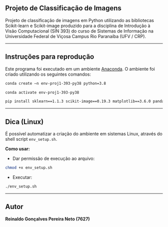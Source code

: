 ## Projeto de Classificação de Imagens

Projeto de classificação de imagens em Python utilizando as bibliotecas Scikit-learn e Scikit-image produzido para a disciplina de Introdução à Visão Computacional (SIN 393) do curso de Sistemas de Informação na Universidade Federal de Viçosa Campus Rio Paranaíba (UFV / CRP).

***

## Instruções para reprodução

Este programa foi executado em um ambiente [Anaconda](https://www.anaconda.com/products/distribution). 
O ambiente foi criado utilizando os seguintes comandos:

```sh
conda create –n env-proj1-393-py38 python=3.8
```

```sh
conda activate env-proj1-393-py38
```

```sh
pip install sklearn==1.1.3 scikit-image==0.19.3 matplotlib==3.6.0 pandas==1.5.1 seaborn==0.12.1 notebook==6.5.1
```

***

## Dica (Linux)

É possível automatizar a criação do ambiente em sistemas Linux, através do shell script `env_setup.sh`.

**Como usar:**

* Dar permissão de execução ao arquivo:

```sh
chmod +x env_setup.sh
```

* Executar:

```sh
./env_setup.sh
```

***

## Autor
**Reinaldo Gonçalves Pereira Neto (7627)**
